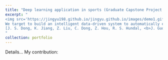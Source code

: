 ```yaml
---
title: "Deep learning application in sports (Graduate Capstone Project at NUS, in progress)"
excerpt: "
<img src='https://jingyu198.github.io/jingyu.github.io/images/demo1.gif'><br/>
We target to build an intelligent data-driven system to automatically extract match information from tennis broadcast videos, including subtasks like court localization, player action recognition, ball tracking, and game event spotting. Various techniques have been utilized including Computer Vision, Bayesian Estimations, and Camera Calibration, etc.<br/>
[J. S. Dong, K. Jiang, Z. Liu, C. Dong, Z. Hou, R. S. Hundal, <b>J. Guo</b>, and Y. Lin. “Sports Analytics Using Probabilistic Model Checking and Deep Learning” in 2023 27th International Conference on Engineering of Complex Computer Systems (ICECCS).](https://jingyu198.github.io/jingyu.github.io/files/paper1.pdf)
"
collection: portfolio
---
```

Details...
My contribution: 
